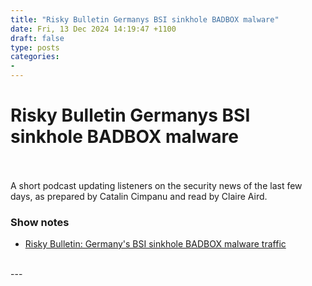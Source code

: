 ```yaml
---
title: "Risky Bulletin Germanys BSI sinkhole BADBOX malware"
date: Fri, 13 Dec 2024 14:19:47 +1100
draft: false
type: posts
categories: 
- 
---
```

# Risky Bulletin Germanys BSI sinkhole BADBOX malware

<br/>

<br/>
A short podcast updating listeners on the security news of the last few days, as prepared by Catalin Cimpanu and read by Claire Aird.

### Show notes

-   [Risky Bulletin: Germany's BSI sinkhole BADBOX malware traffic](https://news.risky.biz/risky-bulletin-germanys-bsi-sinkhole-badbox-malware-traffic/)

<br/>
---
